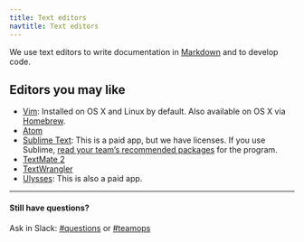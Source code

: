 ```yaml
---
title: Text editors
navtitle: Text editors
---
```


We use text editors to write documentation in [Markdown](https://github.com/adam-p/markdown-here/wiki/Markdown-Cheatsheet) and to develop code.

## Editors you may like

* [Vim](http://www.vim.org/download.php): Installed on OS X and Linux by
  default. Also available on OS X via [Homebrew](http://brew.sh/).
* [Atom](https://atom.io/)
* [Sublime Text](http://www.sublimetext.com/): This is a paid app, but we have licenses. If you use Sublime, [read your team’s recommended packages](https://18f.slack.com/archives/general-talk/p1454077646000991) for the program.
* [TextMate 2](http://macromates.com/)
* [TextWrangler](http://www.barebones.com/products/textwrangler/)
* [Ulysses](http://www.ulyssesapp.com/): This is also a paid app.

---

#### Still have questions?

Ask in Slack: [#questions](https://18f.slack.com/messages/questions/) or [#teamops](https://18f.slack.com/messages/teamops/)
